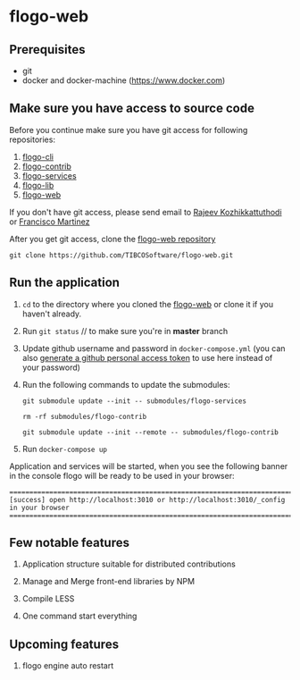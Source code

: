 # flogo-web

## Prerequisites

- git
- docker and docker-machine (https://www.docker.com)

## Make sure you have access to source code
Before you continue make sure you have git access for following repositories:

1. [flogo-cli](https://github.com/TIBCOSoftware/flogo-cli.git)
2. [flogo-contrib](https://github.com/TIBCOSoftware/flogo-contrib.git)
3. [flogo-services](https://github.com/TIBCOSoftware/flogo-services.git)
4. [flogo-lib](https://github.com/TIBCOSoftware/flogo-lib.git)
5. [flogo-web](https://github.com/TIBCOSoftware/flogo-web.git)

If you don't have git access, please send email to [Rajeev Kozhikkattuthodi](mailto:rkozhikk@tibco.com?subject=Flogo%20Git%20Access) or [Francisco Martinez](mailto:fmartinez@tibco.com?subject=Flogo%20Git%20Access)

After you get git access, clone the [flogo-web repository](https://github.com/TIBCOSoftware/flogo-web.git)

```
git clone https://github.com/TIBCOSoftware/flogo-web.git
```

## Run the application

1. `cd` to the directory where you cloned the [flogo-web](https://github.com/TIBCOSoftware/flogo-web.git) or clone it if you haven't already.
1. Run `git status` // to make sure you're in **master** branch
1. Update github username and password in `docker-compose.yml` (you can also [generate a github personal access token](https://help.github.com/articles/creating-an-access-token-for-command-line-use/) to use here instead of your password)
1. Run the following commands to update the submodules:
   
   `git submodule update --init -- submodules/flogo-services`
   
   `rm -rf submodules/flogo-contrib`
   
   `git submodule update --init --remote -- submodules/flogo-contrib`
1. Run `docker-compose up`

Application and services will be started, when you see the following banner in the console flogo will be ready to be used in your browser:

```
=============================================================================================
[success] open http://localhost:3010 or http://localhost:3010/_config in your browser
=============================================================================================
```


## Few notable features

1. Application structure suitable for distributed contributions

2. Manage and Merge front-end libraries by NPM

3. Compile LESS

4. One command start everything

## Upcoming features

1. flogo engine auto restart
